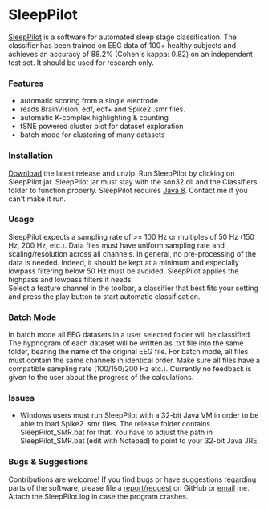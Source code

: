 # SleepPilot #

[SleepPilot](https://github.com/xuser/SleepPilot/releases/download/v0.9.1-beta/SleepPilot_v0.9.1.zip) is a software for automated sleep stage classification. 
The classifier has been trained on EEG data of 100+ healthy subjects and achieves an accuracy of 88.2% (Cohen's kappa: 0.82) on an independent test set. 
It should be used for research only. 

### Features ###
* automatic scoring from a single electrode
* reads BrainVision, edf, edf+ and Spike2 .smr files.
* automatic K-complex highlighting & counting
* tSNE powered cluster plot for dataset exploration 
* batch mode for clustering of many datasets
 
### Installation ###
[Download](https://github.com/xuser/SleepPilot/releases/download/v0.9.1-beta/SleepPilot_v0.9.1.zip) the latest release and unzip. Run SleepPilot by clicking on SleepPilot.jar.
SleepPilot.jar must stay with the son32.dll and the Classifiers folder to function properly.
SleepPilot requires [Java 8](http://www.oracle.com/technetwork/java/javase/downloads/jre8-downloads-2133155.html).
Contact me if you can't make it run.

### Usage ###
SleepPilot expects a sampling rate of >= 100 Hz or multiples of 50 Hz (150 Hz, 200 Hz, etc.). 
Data files must have uniform sampling rate and scaling/resolution across all channels.
In general, no pre-processing of the data is needed. 
Indeed, it should be kept at a minimum and especially lowpass filtering below 50 Hz must be avoided. 
SleepPilot applies the highpass and lowpass filters it needs.  
Select a feature channel in the toolbar, a classifier that best fits your setting and press the play button to start automatic classification.

### Batch Mode ###
In batch mode all EEG datasets in a user selected folder will be classified. The hypnogram of each dataset will be written as .txt file into the same folder, bearing the name of the original EEG file. For batch mode, all files must contain the same channels in identical order. Make sure all files have a compatible sampling rate (100/150/200 Hz etc.). Currently no feedback is given to the user about the progress of the calculations.

### Issues ###
* Windows users must run SleepPilot with a 32-bit Java VM in order to be able to load Spike2 .smr files. The release folder contains SleepPilot_SMR.bat for that. You have to adjust the path in SleepPilot_SMR.bat (edit with Notepad) to point to your 32-bit Java JRE.
 

### Bugs & Suggestions ###
Contributions are welcome!
If you find bugs or have suggestions regarding parts of the software, please file a [report/request](https://github.com/xuser/SleepPilot/issues) on GitHub or [email](weigenand@inb.uni-luebeck.de) me.
Attach the SleepPilot.log in case the program crashes.

